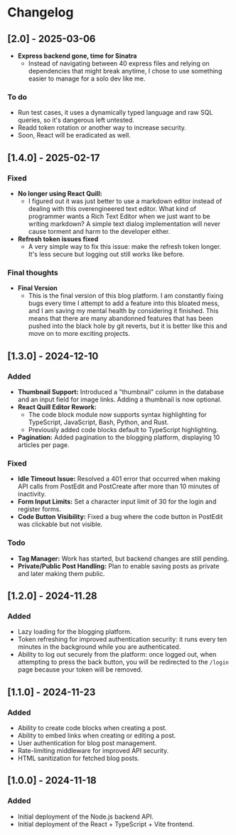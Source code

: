 # Changelog

## [2.0] - 2025-03-06
- **Express backend gone, time for Sinatra**
  - Instead of navigating between 40 express files and relying on dependencies that might break anytime, I chose to use something easier to manage for a solo dev like me.

### To do
  - Run test cases, it uses a dynamically typed language and raw SQL queries, so it's dangerous left untested.
  - Readd token rotation or another way to increase security.
  - Soon, React will be eradicated as well.

## [1.4.0] - 2025-02-17
### Fixed
- **No longer using React Quill:**
  - I figured out it was just better to use a markdown editor instead of dealing with this overengineered text editor. What kind of programmer wants a Rich Text Editor when we just want to be writing markdown? A simple text dialog implementation will never cause torment and harm to the developer either.
- **Refresh token issues fixed**
  - A very simple way to fix this issue: make the refresh token longer. It's less secure but logging out still works like before.

### Final thoughts
- **Final Version**
  - This is the final version of this blog platform. I am constantly fixing bugs every time I attempt to add a feature into this bloated mess, and I am saving my mental health by considering it finished. This means that there are many abandonned features that has been pushed into the black hole by git reverts, but it is better like this and move on to more exciting projects.

## [1.3.0] - 2024-12-10
### Added
- **Thumbnail Support:** Introduced a "thumbnail" column in the database and an input field for image links. Adding a thumbnail is now optional.
- **React Quill Editor Rework:** 
  - The code block module now supports syntax highlighting for TypeScript, JavaScript, Bash, Python, and Rust.
  - Previously added code blocks default to TypeScript highlighting.
- **Pagination:** Added pagination to the blogging platform, displaying 10 articles per page.

### Fixed
- **Idle Timeout Issue:** Resolved a 401 error that occurred when making API calls from PostEdit and PostCreate after more than 10 minutes of inactivity.
- **Form Input Limits:** Set a character input limit of 30 for the login and register forms.
- **Code Button Visibility:** Fixed a bug where the code button in PostEdit was clickable but not visible.

### Todo
- **Tag Manager:** Work has started, but backend changes are still pending.
- **Private/Public Post Handling:** Plan to enable saving posts as private and later making them public.

## [1.2.0] - 2024-11.28
### Added
- Lazy loading for the blogging platform.
- Token refreshing for improved authentication security: it runs every ten minutes in the background while you are authenticated.
- Ability to log out securely from the platform: once logged out, when attempting to press the back button, you will be redirected to the `/login` page because your token will be removed.

## [1.1.0] - 2024-11-23
### Added
- Ability to create code blocks when creating a post.
- Ability to embed links when creating or editing a post.
- User authentication for blog post management.
- Rate-limiting middleware for improved API security.
- HTML sanitization for fetched blog posts.

## [1.0.0] - 2024-11-18
### Added
- Initial deployment of the Node.js backend API.
- Initial deployment of the React + TypeScript + Vite frontend.
